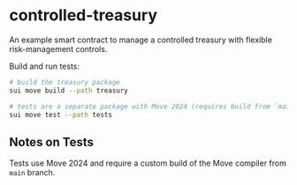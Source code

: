# controlled-treasury

An example smart contract to manage a controlled treasury with flexible risk-management controls.

Build and run tests:
```bash
# build the treasury package
sui move build --path treasury

# tests are a separate package with Move 2024 (requires build from `main`)
sui move test --path tests
```

## Notes on Tests

Tests use Move 2024 and require a custom build of the Move compiler from `main` branch.
